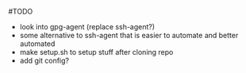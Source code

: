 #TODO

- look into gpg-agent (replace ssh-agent?)
- some alternative to ssh-agent that is easier to automate and better automated
- make setup.sh to setup stuff after cloning repo
- add git config?
